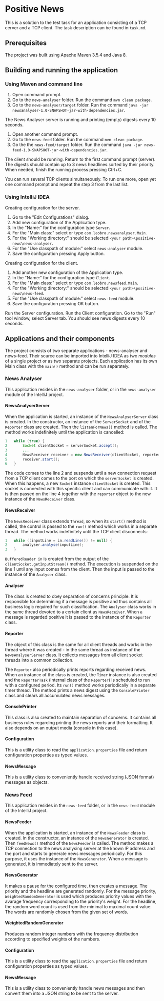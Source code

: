# Positive News

This is a solution to the test task for an application consisting of a TCP cerver and a TCP client. The task description can be found in `task.md`.

## Prerequisites

The project was built using Apache Maven 3.5.4 and Java 8.

## Building and running the application

### Using Maven and command line

1. Open command prompt.
2. Go to the `news-analyser` folder. Run the command `mvn clean package`.
3. Go to the `news-analyser/target` folder. Run the command `java -jar newsanalyser-1.0-SNAPSHOT-jar-with-dependencies.jar`.

The News Analyser server is running and printing (empty) digests every 10 seconds.

1. Open another command prompt.
2. Go to the `news-feed` folder. Run the command `mvn clean package`.
3. Go the the `news-feed/target` folder. Run the command `java -jar news-feed-1.0-SNAPSHOT-jar-with-dependencies.jar`.

The client should be running. Return to the first command prompt (server). The digests should contain up to 3 news headlines sorted by their priority. When needed, finish the running process pressing Ctrl+C.

You can run several TCP clients simultaneously. To run one more, open yet one command prompt and repeat the step 3 from the last list.

### Using IntelliJ IDEA

Creating configuration for the server.

1. Go to the "Edit Configurations" dialog.
2. Add new configuration of the Application type.
3. In the "Name:" for the configuration type `Server`.
4. For the "Main class:" select or type `com.leobro.newsanalyser.Main`.
5. For the "Working directory:" should be selected `<your path>\positive-news\news-analyser`.
6. For the "Use classpath of module:" select `news-analyser` module.
7. Save the configuration pressing Apply button.

Creating configuration for the client.

1. Add another new configuration of the Application type.
2. In the "Name:" for the configuration type `Client`.
3. For the "Main class:" select or type `com.leobro.newsfeed.Main`.
4. For the "Working directory:" should be selected `<your path>\positive-news\news-feed`.
5. For the "Use classpath of module:" select `news-feed` module.
6. Save the configuration pressing OK button.

Run the Server configuration. Run the Client configuration. Go to the "Run" tool window, select Server tab. You should see news digests every 10 seconds.

## Applications and their components

The project consists of two separate applications - news-analyser and news-feed. Their source can be imported into IntelliJ IDEA as two *modules* of a single project or as two separate projects. Each application has its own Main class with the `main()` method and can be run separately.

### News Analyser

This application resides in the `news-analyser` folder, or in the `news-analyser` module of the IntelliJ project.

#### NewsAnalyserServer

When the application is started, an instance of the `NewsAnalyserServer` class is created. In the constructor, an instance of the `ServerSocket` and of the `Reporter` class are created. Then the `listenForNews()` method is called. The method works indefinitely until the application is cancelled:

```Java
1	while (true) {
2		Socket clientSocket = serverSocket.accept();
3		...
4		NewsReceiver receiver = new NewsReceiver(clientSocket, reporter);
5		receiver.start();
6	}
```

The code comes to the line 2 and suspends until a new connection request from a TCP client comes to the port on which the `serverSocket` is created. When this happens, a new `Socket` instance `clientSocket` is created. This socket is connected with this specific client and can communicate with it. It is then passed on the line 4 together with the `reporter` object to the new instance of the `NewsReceiver` class.

#### NewsReceiver 

The `NewsReceiver` class extends `Thread`, so when its `start()` method is called, the control is passed to the `run()` method which works in a separate thread. The method works indefinitely until the TCP client disconnects:

```Java
1	while ((inputLine = in.readLine()) != null) {
2		analyser.analyse(inputLine);
3	}
```

`BufferedReader in` is created from the output of the `clientSocket.getInputStream()` method. The execution is suspended on the line 1 until any input comes from the client. Then the input is passed to the instance of the `Analyser` class.

#### Analyser

The class is created to obey separation of concerns principle. It is responsible for determining if a message is positive and thus contains all business logic required for such classification. The `Analyser` class works in the same thread devoted to a certain client as `NewsReceiver`. When a message is regarded positive it is passed to the instance of the `Reporter` class.

#### Reporter

The object of this class is the same for all client threads and works in the thread where it was created - in the same thread as instance of the `NewsAnalyserServer` class. It collects messages from all client socket threads into a common collection.

The `Reporter` also periodically prints reports regarding received news. When an instance of the class is created, the `Timer` instance is also created and the `ReporterTask` (internal class of the `Reporter`) is scheduled to run with a configured period. Its `run()` method works periodically in a separate timer thread. The method prints a news digest using the `ConsolePrinter` class and clears all accumulated news messages.

#### ConsolePrinter

This class is also created to maintain separation of concerns. It contains all business rules regarding printing the news reports and their formatting. It also depends on an output media (console in this case).

#### Configuration

This is a utility class to read the `application.properties` file and return configuration properties as typed values.

#### NewsMessage

This is a utility class to conveniently handle received string (JSON format) messages as objects.

### News Feed

This application resides in the `news-feed` folder, or in the `news-feed` module of the IntelliJ project.

#### NewsFeeder

When the application is started, an instance of the `NewsFeeder` class is created. In the constructor, an instance of the `NewsGenerator` is created. Then `feedNews()` method of the `NewsFeeder` is called. The method makes a TCP connection to the news analysing server at the known IP address and the port and starts to generate news messages periodically. For this purpose, it uses the instance of the `NewsGenerator`. When a message is generated, it is immediately sent to the server.

#### NewsGenerator

It makes a pause for the configured time, then creates a message. The priority and the headline are generated randomly. For the message priority, `WeightedRandomGenerator` is used which produces priority values with the avarage frequency corresponding to the priority's weight. For the headline, the random word count is used from the minimal to maximal count value. The words are randomly chosen from the given set of words.

#### WeightedRandomGenerator

Produces random integer numbers with the frequency distribution according to specified weights of the numbers.

#### Configuration

This is a utility class to read the `application.properties` file and return configuration properties as typed values.

#### NewsMessage

This is a utility class to conveniently handle news messages and then convert them into a JSON string to be sent to the server.
